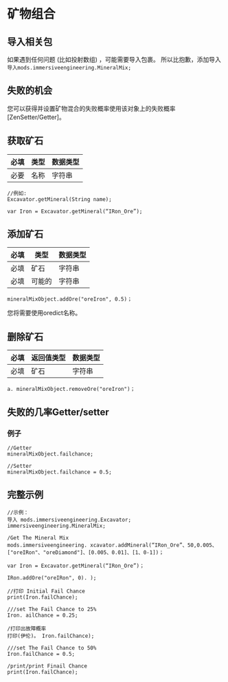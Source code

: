 # 矿物组合

## 导入相关包

如果遇到任何问题 (比如投射数组) ，可能需要导入包裹。 所以比抱歉，添加导入 `导入mods.immersiveengineering.MineralMix;`

## 失败的机会

您可以获得并设置矿物混合的失败概率使用该对象上的失败概率[ZenSetter/Getter]。

## 获取矿石

| 必填 | 类型 | 数据类型 |
| -- | -- | ---- |
| 必要 | 名称 | 字符串  |

```zenscript
//例如:
Excavator.getMineral(String name);

var Iron = Excavator.getMineral(“IRon_Ore”);
```

## 添加矿石

| 必填 | 类型  | 数据类型 |
| -- | --- | ---- |
| 必填 | 矿石  | 字符串  |
| 必填 | 可能的 | 字符串  |

```zenscript
mineralMixObject.addOre("oreIron", 0.5)；
```

您将需要使用oredict名称。

## 删除矿石

| 必填 | 返回值类型 | 数据类型 |
| -- | ----- | ---- |
| 必填 | 矿石    | 字符串  |

```zenscript
a. mineralMixObject.removeOre("oreIron")；
```

## 失败的几率Getter/setter

### 例子

```zenscript
//Getter
mineralMixObject.failchance;

//Setter
mineralMixObject.failchance = 0.5;
```

## 完整示例

```zenscript
//示例：
导入 mods.immersiveengineering.Excavator;
immersiveengineering.MineralMix;

/Get The Mineral Mix
mods.immersiveengineering. xcavator.addMineral(“IRon_Ore”、50,0.005、["oreIRon"、"oreDiamond"]、[0.005、0.01]、[1、0-1])；

var Iron = Excavator.getMineral(“IRon_Ore”)；

IRon.addOre("oreIRon", 0). );

//打印 Initial Fail Chance
print(Iron.failChance);

///set The Fail Chance to 25%
Iron. ailChance = 0.25;

/打印出故障概率
打印(伊伦)。 Iron.failChance);

///set The Fail Chance to 50%
Iron.failChance = 0.5;

/print/print Finail Chance
print(Iron.failChance);
```